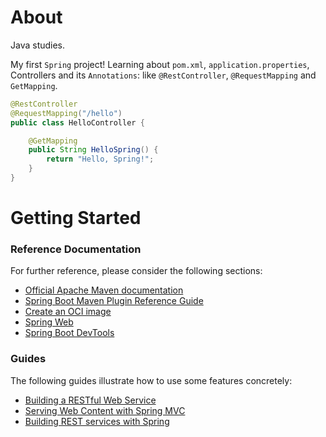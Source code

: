 # About

Java studies.

My first `Spring` project! Learning about `pom.xml`, `application.properties`, Controllers and its `Annotations`: like `@RestController`, `@RequestMapping` and `GetMapping`.

```java
@RestController
@RequestMapping("/hello")
public class HelloController {

    @GetMapping
    public String HelloSpring() {
        return "Hello, Spring!";
    }
}
```

# Getting Started

### Reference Documentation

For further reference, please consider the following sections:

- [Official Apache Maven documentation](https://maven.apache.org/guides/index.html)
- [Spring Boot Maven Plugin Reference Guide](https://docs.spring.io/spring-boot/docs/3.0.1/maven-plugin/reference/html/)
- [Create an OCI image](https://docs.spring.io/spring-boot/docs/3.0.1/maven-plugin/reference/html/#build-image)
- [Spring Web](https://docs.spring.io/spring-boot/docs/3.0.1/reference/htmlsingle/#web)
- [Spring Boot DevTools](https://docs.spring.io/spring-boot/docs/3.0.1/reference/htmlsingle/#using.devtools)

### Guides

The following guides illustrate how to use some features concretely:

- [Building a RESTful Web Service](https://spring.io/guides/gs/rest-service/)
- [Serving Web Content with Spring MVC](https://spring.io/guides/gs/serving-web-content/)
- [Building REST services with Spring](https://spring.io/guides/tutorials/rest/)
